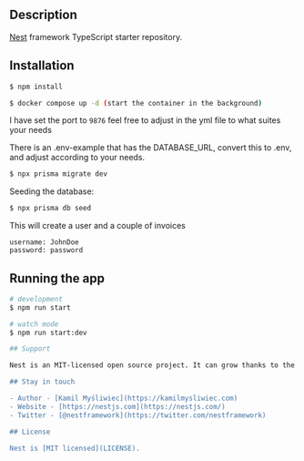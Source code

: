 ## Description

[Nest](https://github.com/nestjs/nest) framework TypeScript starter repository.

## Installation

```bash
$ npm install
```

```bash
$ docker compose up -d (start the container in the background)
```

I have set the port to  ```9876``` feel free to adjust in the yml file to what suites your needs

There is an .env-example that has the DATABASE_URL, convert this to .env, and adjust according to your needs.

```bash
$ npx prisma migrate dev
```

Seeding the database:


```bash
$ npx prisma db seed
```

This will create a user and a couple of invoices

```
username: JohnDoe
password: password
```

## Running the app

```bash
# development
$ npm run start

# watch mode
$ npm run start:dev

## Support

Nest is an MIT-licensed open source project. It can grow thanks to the sponsors and support by the amazing backers. If you'd like to join them, please [read more here](https://docs.nestjs.com/support).

## Stay in touch

- Author - [Kamil Myśliwiec](https://kamilmysliwiec.com)
- Website - [https://nestjs.com](https://nestjs.com/)
- Twitter - [@nestframework](https://twitter.com/nestframework)

## License

Nest is [MIT licensed](LICENSE).
